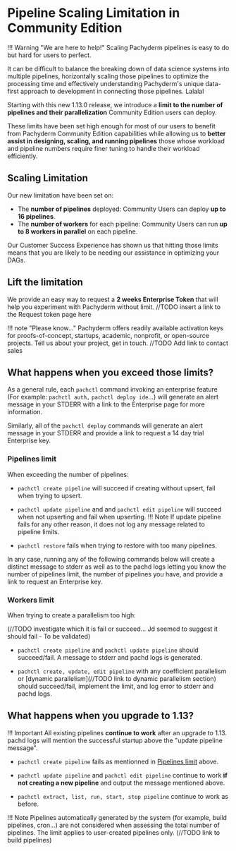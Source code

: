 # Pipeline Scaling Limitation in Community Edition

!!! Warning "We are here to help!" 
    Scaling Pachyderm pipelines is easy to do but hard for users to perfect. 

It can be difficult to balance the breaking down of data science systems into multiple pipelines, horizontally scaling those pipelines to optimize the processing time and effectively understanding Pachyderm's unique data-first approach to development in connecting those pipelines. Lalalal

Starting with this new 1.13.0 release, we introduce a **limit to the number of pipelines and their parallelization** Community Edition users can deploy.

These limits have been set high enough for most of our users to benefit from Pachyderm Community Edition capabilities while allowing us to **better assist in designing, scaling, and running pipelines** those whose workload and pipeline numbers require finer tuning to handle their workload efficiently.

## Scaling Limitation

Our new limitation have been set on:

- The **number of pipelines** deployed: Community Users can deploy **up to 16 pipelines**.
- The **number of workers** for each pipeline: Community Users can run **up to 8 workers in parallel** on each pipeline.

Our Customer Success Experience has shown us that hitting those limits means that you are likely to be needing our assistance in optimizing your DAGs.

## Lift the limitation

We provide an easy way to request a **2 weeks Enterprise Token** that will help you experiment with Pachyderm without limit. //TODO insert a link to the Request token page here

!!! note "Please know..." 
    Pachyderm offers readily available activation keys for proofs-of-concept, startups, academic, nonprofit, or open-source projects. Tell us about your project, get in touch. //TODO Add link to contact sales

## What happens when you exceed those limits?

As a general rule, each `pachctl` command invoking an enterprise feature (For example: `pachctl auth,` `pachctl deploy ide`...) will generate an alert message in your STDERR with a link to the Enterprise page for more information. 

Similarly, all of the `pachctl deploy` commands will generate an alert message in your STDERR and provide a link to request a 14 day trial Enterprise key.

### Pipelines limit

When exceeding the number of pipelines:

- `pachctl create pipeline` will succeed if creating without upsert, fail when trying to upsert. 

- `pachctl update pipeline`  and and `pachctl edit pipeline` will succeed when not upserting and fail when upserting. 
!!! Note
    If update pipeline fails for any other reason, it does not log any message related to pipeline limits.

- `pachctl restore` fails when trying to restore with too many pipelines. 

In any case, running any of the following commands below will create a distinct message to stderr as well as to the pachd logs letting you know the number of pipelines limit, the number of pipelines you have, and provide a link to request an Enterprise key.

### Workers limit

When trying to create a parallelism too high:

(//TODO investigate which it is fail or succeed... Jd seemed to suggest it should fail - To be validated)

- `pachctl create pipeline` and `pachctl update pipeline` should succeed/fail. A message to stderr and pachd logs is generated.

- `pachctl create, update, edit pipeline` with any coefficient parallelism or [dynamic parallelism](//TODO link to dynamic parallelism section) should succeed/fail, implement the limit, and log error to stderr and pachd logs.

## What happens when you upgrade to 1.13?

!!! Important
    All existing pipelines **continue to work** after an upgrade to 1.13. pachd logs will mention the successful startup above the "update pipeline message".

- `pachctl create pipeline` fails as mentionned in [Pipelines limit](#pipelines-limit) above. 

- `pachctl update pipeline` and `pachctl edit pipeline` continue to work **if not creating a new pipeline** and output the message mentioned above.  

- `pachctl extract, list, run, start, stop pipeline` continue to work as before.

!!! Note
    Pipelines automatically generated by the system (for example, build pipelines, cron...) are not considered when assessing the total number of pipelines. The limit applies to user-created pipelines only. (//TODO link to build pipelines)